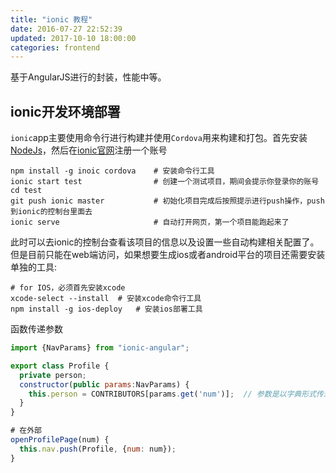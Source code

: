 ```yaml
---
title: "ionic 教程"
date: 2016-07-27 22:52:39
updated: 2017-10-10 18:00:00
categories: frontend
---
```

基于AngularJS进行的封装，性能中等。

## ionic开发环境部署

`ionic`app主要使用命令行进行构建并使用`Cordova`用来构建和打包。首先安装[NodeJs](https://haofly.net/nodejs)，然后在[ionic官网](https://dashboard.ionicjs.com)注册一个账号

```shell
npm install -g inoic cordova	# 安装命令行工具
ionic start test				# 创建一个测试项目，期间会提示你登录你的账号
cd test
git push ionic master			# 初始化项目完成后按照提示进行push操作，push到ionic的控制台里面去
ionic serve						# 自动打开网页，第一个项目能跑起来了
```

此时可以去ionic的控制台查看该项目的信息以及设置一些自动构建相关配置了。但是目前只能在web端访问，如果想要生成ios或者android平台的项目还需要安装单独的工具:

```shell
# for IOS，必须首先安装xcode
xcode-select --install	# 安装xcode命令行工具
npm install -g ios-deploy	# 安装ios部署工具
```











函数传递参数

```javascript
import {NavParams} from "ionic-angular";

export class Profile {
  private person;
  constructor(public params:NavParams) {
    this.person = CONTRIBUTORS[params.get('num')];	// 参数是以字典形式传进来的
  }
}

# 在外部
openProfilePage(num) {
  this.nav.push(Profile, {num: num});
}
```

